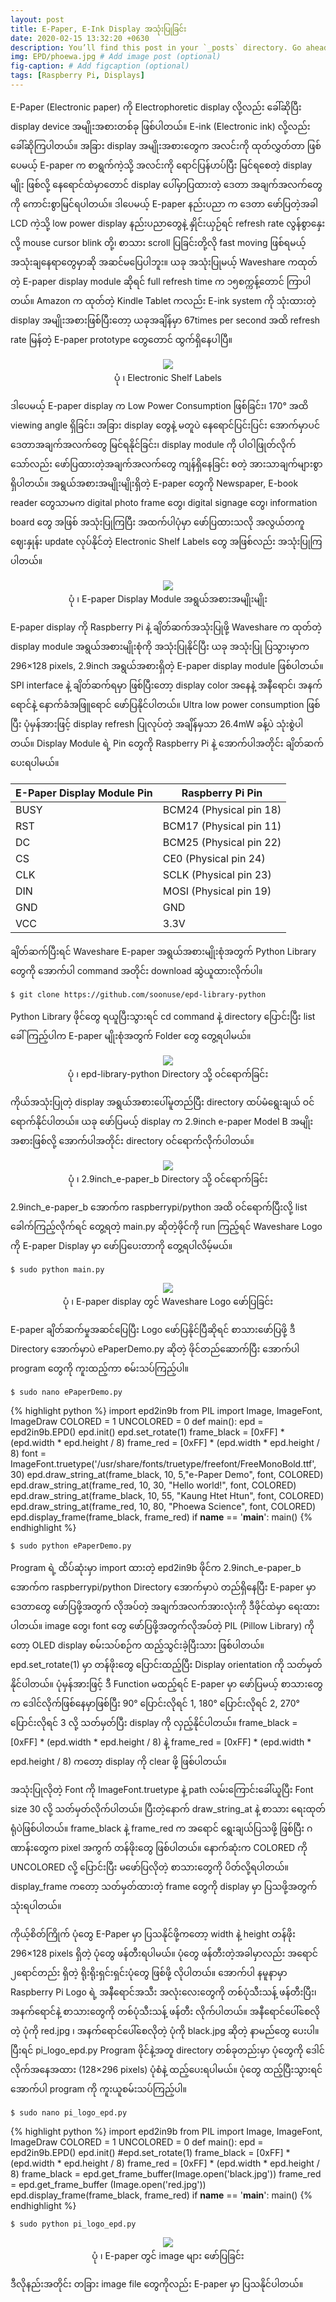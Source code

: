 ```yaml
---
layout: post
title: E-Paper, E-Ink Display အသုံးပြုခြင်း
date: 2020-02-15 13:32:20 +0630
description: You’ll find this post in your `_posts` directory. Go ahead and edit it and re-build the site to see your changes. # Add post description (optional)
img: EPD/phoewa.jpg # Add image post (optional)
fig-caption: # Add figcaption (optional)
tags: [Raspberry Pi, Displays]
---
```

E-Paper (Electronic paper) ကို Electrophoretic display လို့လည်း ခေါ်ဆိုပြီး display device အမျိုးအစားတစ်ခု ဖြစ်ပါတယ်။ E-ink (Electronic ink) လို့လည်း ခေါ်ဆိုကြပါတယ်။ အခြား display အမျိုးအစားတွေက အလင်းကို ထုတ်လွှတ်တာ ဖြစ်ပေမယ့် E-paper က စာရွက်ကဲ့သို့ အလင်းကို ရောင်ပြန်ဟပ်ပြီး မြင်ရစေတဲ့ display မျိုး ဖြစ်လို့ နေရောင်ထဲမှာတောင် display ပေါ်မှာပြထားတဲ့ ဒေတာ အချက်အလက်တွေကို ကောင်းစွာမြင်ရပါတယ်။ ဒါပေမယ့် E-paper နည်းပညာ က ဒေတာ ဖော်ပြတဲ့အခါ LCD ကဲ့သို့ low power display နည်းပညာတွေနဲ့ နှိုင်းယှဉ်ရင် refresh rate လွန်စွာနှေးလို့ mouse cursor blink တို့၊ စာသား scroll ပြခြင်းတို့လို fast moving ဖြစ်ရမယ့် အသုံးချနေရာတွေမှာဆို အဆင်မပြေပါဘူး။ ယခု အသုံးပြုမယ့် Waveshare ကထုတ်တဲ့ E-paper display module ဆိုရင် full refresh time က ၁၅စက္ကန့်တောင် ကြာပါတယ်။ Amazon က ထုတ်တဲ့ Kindle Tablet ကလည်း E-ink system ကို သုံးထားတဲ့ display အမျိုးအစားဖြစ်ပြီးတော့ ယခုအချိန်မှာ 67times per second အထိ refresh rate မြန်တဲ့ E-paper prototype တွေတောင် ထွက်ရှိနေပါပြီ။ 

<p align="center">
<img src="/assets/img/EPD/esl.jpg">
<br>
<a>ပုံ ၊ Electronic Shelf Labels</a>
</p>

ဒါပေမယ့် E-paper display က Low Power Consumption ဖြစ်ခြင်း၊ 170° အထိ viewing angle ရှိခြင်း၊ အခြား display တွေနဲ့ မတူပဲ နေရောင်ပြင်းပြင်း အောက်မှာပင် ဒေတာအချက်အလက်တွေ မြင်ရနိုင်ခြင်း၊ display module ကို ပါဝါဖြုတ်လိုက်သော်လည်း ဖော်ပြထားတဲ့အချက်အလက်တွေ ကျန်ရှိနေခြင်း စတဲ့ အားသာချက်များစွာ ရှိပါတယ်။ အရွယ်အစားအမျိုးမျိုးရှိတဲ့ E-paper တွေကို Newspaper, E-book reader တွေသာမက digital photo frame တွေ၊ digital signage တွေ၊ information board တွေ အဖြစ် အသုံးပြုကြပြီး အထက်ပါပုံမှာ ဖော်ပြထားသလို အလွယ်တကူ ဈေးနှုန်း update လုပ်နိုင်တဲ့ Electronic Shelf Labels တွေ အဖြစ်လည်း အသုံးပြုကြပါတယ်။

<p align="center">
<img src="/assets/img/EPD/epd.jpg">
<br>
<a>ပုံ ၊ E-paper Display Module အရွယ်အစားအမျိုးမျိုး</a>
</p>

E-paper display ကို Raspberry Pi နဲ့ ချိတ်ဆက်အသုံးပြုဖို့ Waveshare က ထုတ်တဲ့ display module အရွယ်အစားမျိုးစုံကို အသုံးပြုနိုင်ပြီး ယခု အသုံးပြု ပြသွားမှာက 296×128 pixels, 2.9inch အရွယ်အစားရှိတဲ့ E-paper display module ဖြစ်ပါတယ်။ SPI interface နဲ့ ချိတ်ဆက်ရမှာ ဖြစ်ပြီးတော့ display color အနေနဲ့ အနီရောင်၊ အနက်ရောင်နဲ့ နောက်ခံအဖြူရောင် ဖော်ပြနိုင်ပါတယ်။ Ultra low power consumption ဖြစ်ပြီး ပုံမှန်အားဖြင့် display refresh ပြုလုပ်တဲ့ အချိန်မှသာ 26.4mW ခန့်ပဲ သုံးစွဲပါတယ်။ Display Module ရဲ့ Pin တွေကို Raspberry Pi နဲ့ အောက်ပါအတိုင်း ချိတ်ဆက်ပေးရပါမယ်။

| E-Paper Display Module Pin  | Raspberry Pi Pin |
| ------------- | ------------- |
| BUSY  | BCM24 (Physical pin 18)  |
| RST  | BCM17 (Physical pin 11)  |
| DC  | BCM25 (Physical pin 22)  |
| CS  | 	CE0 (Physical pin 24)  |
| CLK  | SCLK (Physical pin 23)  |
| DIN  | MOSI (Physical pin 19)  |
| GND  | GND  |
| VCC  | 3.3V  |

ချိတ်ဆက်ပြီးရင် Waveshare E-paper အရွယ်အစားမျိုးစုံအတွက် Python Library တွေကို အောက်ပါ command အတိုင်း download ဆွဲယူထားလိုက်ပါ။

`$ git clone https://github.com/soonuse/epd-library-python`

Python Library ဖိုင်တွေ ရယူပြီးသွားရင် cd command နဲ့ directory ပြောင်းပြီး list ခေါ်ကြည့်ပါက E-paper မျိုးစုံအတွက် Folder တွေ တွေ့ရပါမယ်။

<p align="center">
<img src="/assets/img/EPD/cli1.png">
<br>
<a>ပုံ ၊ epd-library-python Directory သို့ ဝင်ရောက်ခြင်း</a>
</p>

ကိုယ်အသုံးပြုတဲ့ display အရွယ်အစားပေါ်မူတည်ပြီး directory ထပ်မံရွေးချယ် ဝင်ရောက်နိုင်ပါတယ်။ ယခု ဖော်ပြမယ့် display က 2.9inch e-paper Model B အမျိုးအစားဖြစ်လို့ အောက်ပါအတိုင်း directory ဝင်ရောက်လိုက်ပါတယ်။

<p align="center">
<img src="/assets/img/EPD/cli2.png">
<br>
<a>ပုံ ၊ 2.9inch_e-paper_b Directory သို့ ဝင်ရောက်ခြင်း</a>
</p>

2.9inch_e-paper_b အောက်က raspberrypi/python အထိ ဝင်ရောက်ပြီးလို့ list ခေါက်ကြည့်လိုက်ရင် တွေ့ရတဲ့ main.py ဆိုတဲ့ဖိုင်ကို run ကြည့်ရင် Waveshare Logo ကို E-paper Display မှာ ဖော်ပြပေးတာကို တွေ့ရပါလိမ့်မယ်။

`$ sudo python main.py`

<p align="center">
<img src="/assets/img/EPD/waveshare.jpg">
<br>
<a>ပုံ ၊ E-paper display တွင် Waveshare Logo ဖော်ပြခြင်း</a>
</p>

E-paper ချိတ်ဆက်မှုအဆင်ပြေပြီး Logo ဖော်ပြနိုင်ပြီဆိုရင် စာသားဖော်ပြဖို့ ဒီ Directory အောက်မှာပဲ ePaperDemo.py ဆိုတဲ့ ဖိုင်တည်ဆောက်ပြီး အောက်ပါ program တွေကို ကူးထည့်ကာ စမ်းသပ်ကြည့်ပါ။

`$ sudo nano ePaperDemo.py`

{% highlight python %}
import epd2in9b
from PIL import Image, ImageFont, ImageDraw
COLORED = 1
UNCOLORED = 0
def main():
    epd = epd2in9b.EPD()
    epd.init()
    epd.set_rotate(1)
    frame_black = [0xFF] * (epd.width * epd.height / 8)
    frame_red = [0xFF] * (epd.width * epd.height / 8)
    font = ImageFont.truetype('/usr/share/fonts/truetype/freefont/FreeMonoBold.ttf', 30)
    epd.draw_string_at(frame_black, 10, 5,"e-Paper Demo", font, COLORED)
    epd.draw_string_at(frame_red, 10, 30, "Hello world!", font, COLORED)
    epd.draw_string_at(frame_black, 10, 55, "Kaung Htet Htun", font, COLORED)
    epd.draw_string_at(frame_red, 10, 80,  "Phoewa Science", font, COLORED)
    epd.display_frame(frame_black, frame_red)
if __name__ == '__main__':
    main()
{% endhighlight %}

`$ sudo python ePaperDemo.py`

Program ရဲ့ ထိပ်ဆုံးမှာ import ထားတဲ့ epd2in9b ဖိုင်က 2.9inch_e-paper_b အောက်က raspberrypi/python Directory အောက်မှာပဲ တည်ရှိနေပြီး E-paper မှာ ဒေတာတွေ ဖော်ပြဖို့အတွက် လိုအပ်တဲ့ အချက်အလက်အားလုံးကို ဒီဖိုင်ထဲမှာ ရေးထားပါတယ်။ image တွေ၊ font တွေ ဖော်ပြဖို့အတွက်လိုအပ်တဲ့ PIL (Pillow Library) ကိုတော့ OLED display စမ်းသပ်စဉ်က ထည့်သွင်းခဲ့ပြီးသား ဖြစ်ပါတယ်။ epd.set_rotate(1) မှာ တန်ဖိုးတွေ ပြောင်းထည့်ပြီး Display orientation ကို သတ်မှတ်နိုင်ပါတယ်။ ပုံမှန်အားဖြင့် ဒီ Function မထည့်ရင် E-paper မှာ ဖော်ပြမယ့် စာသားတွေက ဒေါင်လိုက်ဖြစ်နေမှာဖြစ်ပြီး 90° ပြောင်းလိုရင် 1, 180° ပြောင်းလိုရင် 2, 270° ပြောင်းလိုရင် 3 လို့ သတ်မှတ်ပြီး display ကို လှည့်နိုင်ပါတယ်။ frame_black = [0xFF] * (epd.width * epd.height / 8) နဲ့ frame_red = [0xFF] * (epd.width * epd.height / 8) ကတော့ display ကို clear ဖို့ ဖြစ်ပါတယ်။

အသုံးပြုလိုတဲ့ Font ကို ImageFont.truetype နဲ့ path လမ်းကြောင်းခေါ်ယူပြီး Font size 30 လို့ သတ်မှတ်လိုက်ပါတယ်။ ပြီးတဲ့နောက် draw_string_at နဲ့ စာသား ရေးထုတ်ရုံပဲဖြစ်ပါတယ်။ frame_black နဲ့ frame_red က အရောင် ရွေးချယ်ပြသဖို့ ဖြစ်ပြီး ဂဏာန်းတွေက pixel အကွက် တန်ဖိုးတွေ ဖြစ်ပါတယ်။ နောက်ဆုံးက COLORED ကို UNCOLORED လို့ ပြောင်းပြီး မဖော်ပြလိုတဲ့ စာသားတွေကို ပိတ်လို့ရပါတယ်။ display_frame ကတော့ သတ်မှတ်ထားတဲ့ frame တွေကို display မှာ ပြသဖို့အတွက် သုံးရပါတယ်။

ကိုယ့်စိတ်ကြိုက် ပုံတွေ E-Paper မှာ ပြသနိုင်ဖို့ကတော့ width နဲ့ height တန်ဖိုး 296×128 pixels ရှိတဲ့ ပုံတွေ ဖန်တီးရပါမယ်။ ပုံတွေ ဖန်တီးတဲ့အခါမှာလည်း အရောင် ၂ရောင်တည်း ရှိတဲ့ ရိုးရိုးရှင်းရှင်းပုံတွေ ဖြစ်ဖို့ လိုပါတယ်။ အောက်ပါ နမူနာမှာ Raspberry Pi Logo ရဲ့ အနီရောင်အသီး အလုံးလေးတွေကို တစ်ပုံသီးသန့် ဖန်တီးပြီး၊ အနက်ရောင်နဲ့ စာသားတွေကို တစ်ပုံသီးသန့် ဖန်တီး လိုက်ပါတယ်။ အနီရောင်ပေါ်စေလိုတဲ့ ပုံကို red.jpg ၊ အနက်ရောင်ပေါ်စေလိုတဲ့ ပုံကို black.jpg ဆိုတဲ့ နာမည်တွေ ပေးပါ။ ပြီးရင် pi_logo_epd.py Program ဖိုင်နဲ့အတူ directory တစ်ခုတည်းမှာ ပုံတွေကို ဒေါင်လိုက်အနေအထား (128×296 pixels) ပုံစံနဲ့ ထည့်ပေးရပါမယ်။ ပုံတွေ ထည့်ပြီးသွားရင် အောက်ပါ program ကို ကူးယူစမ်းသပ်ကြည့်ပါ။

`$ sudo nano pi_logo_epd.py`

{% highlight python %}
import epd2in9b
from PIL import Image, ImageFont, ImageDraw
COLORED = 1
UNCOLORED = 0
def main():
    epd = epd2in9b.EPD()
    epd.init()
    #epd.set_rotate(1)
    frame_black = [0xFF] * (epd.width * epd.height / 8)
    frame_red = [0xFF] * (epd.width * epd.height / 8)
    frame_black = epd.get_frame_buffer(Image.open('black.jpg'))
    frame_red = epd.get_frame_buffer (Image.open('red.jpg'))
    epd.display_frame(frame_black, frame_red)
if __name__ == '__main__':
    main()
{% endhighlight %}

`$ sudo python pi_logo_epd.py`

<p align="center">
<img src="/assets/img/EPD/epdrpi.jpg">
<br>
<a>ပုံ ၊ E-paper တွင် image များ ဖော်ပြခြင်း</a>
</p>

ဒီလိုနည်းအတိုင်း တခြား image file တွေကိုလည်း E-paper မှာ ပြသနိုင်ပါတယ်။
